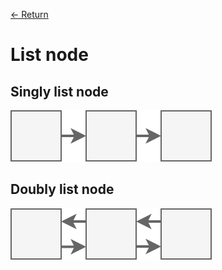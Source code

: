 [&larr; Return](https://hanggrian.github.io/grind-leetcode/)

# List node

## Singly list node

![](https://github.com/hanggrian/grind-leetcode/raw/assets/concepts/singly_list_node.svg)

## Doubly list node

![](https://github.com/hanggrian/grind-leetcode/raw/assets/concepts/doubly_list_node.svg)
